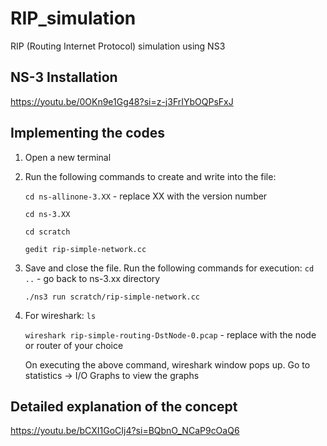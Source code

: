 # RIP_simulation
RIP (Routing Internet Protocol) simulation using NS3

## NS-3 Installation
https://youtu.be/0OKn9e1Gg48?si=z-j3FrIYbOQPsFxJ

## Implementing the codes
1. Open a new terminal
2. Run the following commands to create and write into the file:
   
   `cd ns-allinone-3.XX`  - replace XX with the version number
   
   `cd ns-3.XX`
   
   `cd scratch`
   
   `gedit rip-simple-network.cc`
   
4. Save and close the file. Run the following commands for execution:
   `cd ..` - go back to ns-3.xx directory
   
   `./ns3 run scratch/rip-simple-network.cc`
   
6. For wireshark:
   `ls`
   
   `wireshark rip-simple-routing-DstNode-0.pcap` - replace with the node or router of your choice
   
   On executing the above command, wireshark window pops up. Go to statistics -> I/O Graphs to view the graphs

## Detailed explanation of the concept
https://youtu.be/bCXI1GoCIj4?si=BQbnO_NCaP9cOaQ6

